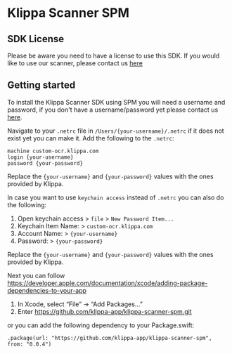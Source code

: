 # Klippa Scanner SPM

## SDK License
Please be aware you need to have a license to use this SDK.
If you would like to use our scanner, please contact us [here](https://www.klippa.com/en/ocr/ocr-sdk/)

## Getting started

To install the Klippa Scanner SDK using SPM you will need a username and password, if you don't have a username/password yet please contact us [here](https://www.klippa.com/en/ocr/ocr-sdk/).

Navigate to your `.netrc` file in `/Users/{your-username}/.netrc` if it does not exist yet you can make it.
Add the following to the `.netrc`:

```netrc
machine custom-ocr.klippa.com
login {your-username}
password {your-password}
```

Replace the `{your-username}` and `{your-password}` values with the ones provided by Klippa.

In case you want to use `keychain access` instead of `.netrc` you can also do the following:

1. Open keychain access > `file` > `New Password Item...`
2. Keychain Item Name: > `custom-ocr.klippa.com`
3. Account Name: > `{your-username}`
4. Password: > `{your-password}`

Replace the `{your-username}` and `{your-password}` values with the ones provided by Klippa.

Next you can follow https://developer.apple.com/documentation/xcode/adding-package-dependencies-to-your-app

1. In Xcode, select “File” → “Add Packages...”
2. Enter https://github.com/klippa-app/klippa-scanner-spm.git

or you can add the following dependency to your Package.swift:

`.package(url: "https://github.com/klippa-app/klippa-scanner-spm", from: "0.0.4")`
